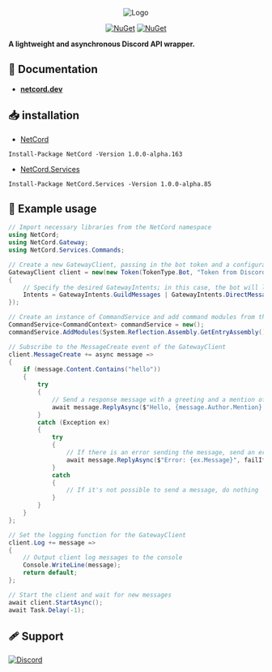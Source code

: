 <p align="center">
    <img src="Resources/Logo/png/BigOutline.png" alt="Logo">
</p>
<p align="center">
    <a href="https://www.nuget.org/packages/NetCord"><img src="https://img.shields.io/nuget/v/NetCord?color=5865F2&logo=nuget&label=NetCord" alt="NuGet"></a>
    <a href="https://www.nuget.org/packages/NetCord.Services"><img src="https://img.shields.io/nuget/v/NetCord.Services?color=5865F2&logo=nuget&label=NetCord.Services" alt="NuGet">
    </a>
</p>

**A lightweight and asynchronous Discord API wrapper.**

## 📄 Documentation

- **[netcord.dev](https://netcord.dev)**

## 📥 installation

- [NetCord](https://www.nuget.org/packages/NetCord/1.0.0-alpha.163)
```
Install-Package NetCord -Version 1.0.0-alpha.163
```

- [NetCord.Services](https://www.nuget.org/packages/NetCord.Services/1.0.0-alpha.85)
```
Install-Package NetCord.Services -Version 1.0.0-alpha.85
```

## 📝 Example usage

```cs
// Import necessary libraries from the NetCord namespace
using NetCord;
using NetCord.Gateway;
using NetCord.Services.Commands;

// Create a new GatewayClient, passing in the bot token and a configuration object
GatewayClient client = new(new Token(TokenType.Bot, "Token from Discord Developer Portal"), new GatewayClientConfiguration()
{
    // Specify the desired GatewayIntents; in this case, the bot will listen for messages from group and private chats, as well as message content
    Intents = GatewayIntents.GuildMessages | GatewayIntents.DirectMessages | GatewayIntents.MessageContent,
});

// Create an instance of CommandService and add command modules from the current assembly
CommandService<CommandContext> commandService = new();
commandService.AddModules(System.Reflection.Assembly.GetEntryAssembly()!);

// Subscribe to the MessageCreate event of the GatewayClient
client.MessageCreate += async message =>
{
    if (message.Content.Contains("hello"))
    {
        try
        {
            // Send a response message with a greeting and a mention of the user
            await message.ReplyAsync($"Hello, {message.Author.Mention}!");
        }
        catch (Exception ex)
        {
            try
            {
                // If there is an error sending the message, send an error message
                await message.ReplyAsync($"Error: {ex.Message}", failIfNotExists: false);
            }
            catch
            {
                // If it's not possible to send a message, do nothing
            }
        }
    }
};

// Set the logging function for the GatewayClient
client.Log += message =>
{
    // Output client log messages to the console
    Console.WriteLine(message);
    return default;
};

// Start the client and wait for new messages
await client.StartAsync();
await Task.Delay(-1);
```

## 🩹 Support

<a href="https://discord.gg/meaSHTGyUH"><img src="https://discord.com/api/guilds/988888771187581010/widget.png?style=banner2" alt="Discord"></a>
